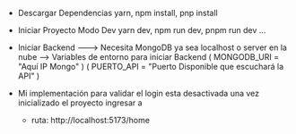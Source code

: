 - Descargar Dependencias yarn, npm install, pnp install 
- Iniciar Proyecto Modo Dev yarn dev, npm run dev, pnpm run dev ...


- Iniciar Backend ---> Necesita MongoDB ya sea localhost o server en la nube
  --> Variables de entorno para iniciar Backend 
  ( MONGODB_URI = "Aquí IP Mongo" ) 
  ( PUERTO_API = "Puerto Disponible que escuchará la API" )

- Mi implementación para validar el login esta desactivada una vez inicializado el proyecto ingresar a
  * ruta: http://localhost:5173/home
